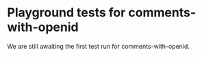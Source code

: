 # Playground tests for comments-with-openid
We are still awaiting the first test run for comments-with-openid.
